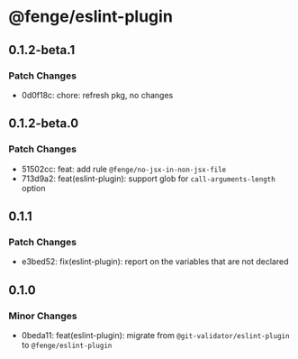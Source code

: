# @fenge/eslint-plugin

## 0.1.2-beta.1

### Patch Changes

- 0d0f18c: chore: refresh pkg, no changes

## 0.1.2-beta.0

### Patch Changes

- 51502cc: feat: add rule `@fenge/no-jsx-in-non-jsx-file`
- 713d9a2: feat(eslint-plugin): support glob for `call-arguments-length` option

## 0.1.1

### Patch Changes

- e3bed52: fix(eslint-plugin): report on the variables that are not declared

## 0.1.0

### Minor Changes

- 0beda11: feat(eslint-plugin): migrate from `@git-validator/eslint-plugin` to `@fenge/eslint-plugin`
